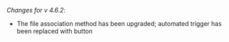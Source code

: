 _Changes for v 4.6.2_:
- The file association method has been upgraded; automated trigger has been replaced with button
